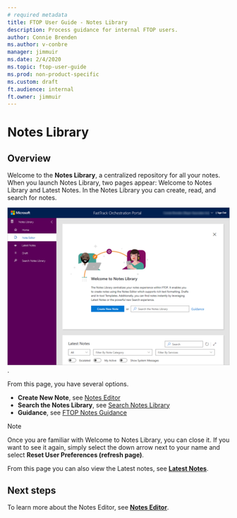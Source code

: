 ```yaml
---
# required metadata
title: FTOP User Guide - Notes Library
description: Process guidance for internal FTOP users.
author: Connie Brenden
ms.author: v-conbre
manager: jimmuir
ms.date: 2/4/2020
ms.topic: ftop-user-guide
ms.prod: non-product-specific
ms.custom: draft
ft.audience: internal
ft.owner: jimmuir
---
```

# Notes Library

## Overview

Welcome to the **Notes Library**, a centralized repository for all your notes. When you launch Notes Library, two pages appear: Welcome to Notes Library and Latest Notes. In the Notes Library you can create, read, and search for notes.

![Notes Editor Welcome](media/notes-editor/notes-editor-welcome.png).

From this page, you have several options.

- **Create New Note**, see [Notes Editor](notes-library-notes-editor.md)
- **Search the Notes Library**, see [Search Notes Library](notes-library-search-notes-library.md)
- **Guidance**, see [FTOP Notes Guidance](https://aka.ms/FTNotesGuidance)

> [!NOTE]
> Once you are familiar with Welcome to Notes Library, you can close it. If you want to see it again, simply select the down arrow next to your name and select **Reset User Preferences (refresh page)**.

From this page you can also view the Latest notes, see [**Latest Notes**](notes-library-latest-notes.md).

## Next steps

To learn more about the Notes Editor, see [**Notes Editor**](notes-library-notes-editor.md).

